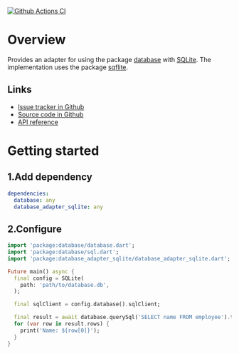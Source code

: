 [![Github Actions CI](https://github.com/dint-dev/database/workflows/Dart%20CI/badge.svg)](https://github.com/dint-dev/database/actions?query=workflow%3A%22Dart+CI%22)

# Overview
Provides an adapter for using the package [database](https://pub.dev/packages/database) with
[SQLite](https://www.postgresql.org/). The implementation uses the package
[sqflite](https://pub.dev/packages/sqflite).

## Links
  * [Issue tracker in Github](https://github.com/dint-dev/database/issues)
  * [Source code in Github](https://github.com/dint-dev/database/tree/master/adapters/sqlite/lib)
  * [API reference](https://pub.dev/documentation/database_adapter_sqlite/latest/database_adapter_sqlite/SQLite-class.html)

# Getting started
## 1.Add dependency
```yaml
dependencies:
  database: any
  database_adapter_sqlite: any
```

## 2.Configure
```dart
import 'package:database/database.dart';
import 'package:database/sql.dart';
import 'package:database_adapter_sqlite/database_adapter_sqlite.dart';

Future main() async {
  final config = SQLite(
    path: 'path/to/database.db',
  );

  final sqlClient = config.database().sqlClient;

  final result = await database.querySql('SELECT name FROM employee').toRows();
  for (var row in result.rows) {
    print('Name: ${row[0]}');
  }
}
```